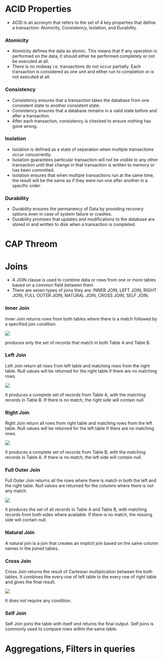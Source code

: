 # ACID Properties
* ACID is an acronym that refers to the set of 4 key properties that define a transaction: Atomicity, Consistency, Isolation, and Durability.
### Atomicity
* Atomicity defines the data as atomic. This means that if any operation is performed on the data, it should either be performed completely or not be executed at all.
* There is no midway i.e. transactions do not occur partially. Each transaction is considered as one unit and either run to completion or is not executed at all.
### Consistency
* Consistency ensures that a transaction takes the database from one consistent state to another consistent state.
* Consistency ensures that a database remains in a valid state before and after a transaction.
* After each transaction, consistency is checked to ensure nothing has gone wrong.
### Isolation
* Isolation is defined as a state of separation when multiple transactions occur concurrently.
* Isolation guarantees particular transaction will not be visible to any other transaction until that change in that transaction is written to memory or has been committed. 
* Isolation ensures that when multiple transactions run at the same time, the result will be the same as if they were run one after another in a specific order.
### Durability
* Durability ensures the permanency of Data by providing recovery options even in case of system failure or crashes.
* Durability promises that updates and modifications to the database are stored in and written to disk when a transaction is completed.

# CAP Threom
# Joins
* A JOIN clause is used to combine data or rows from one or more tables based on a common field between them
* There are seven types of joins they are: INNER JOIN, LEFT JOIN, RIGHT JOIN, FULL OUTER JOIN, NATURAL JOIN, CROSS JOIN, SELF JOIN.
### Inner Join
Inner Join returns rows from both tables where there is a match followed by a specified join condition.

![](https://tembo.io/_astro/inner-join.B4pP8qsy_Z2q4xDc.webp)

produces only the set of records that match in both Table A and Table B.

### Left Join
Left Join return all rows from left table and matching rows from the right table. Null values will be returned for the right table if there are no matching rows.

![](https://tembo.io/_astro/left-join.COVU_UQS_Ze8XHF.webp)

It produces a complete set of records from Table A, with the matching records in Table B. If there is no match, the right side will contain null.

### Right Join
Right Join return all rows from right table and matching rows from the left table. Null values will be returned for the left table if there are no matching rows.

![](https://tembo.io/_astro/right-join.BzEzv8my_Z1GAL3O.webp)

It produces a complete set of records from Table B, with the matching records in Table A. If there is no match, the left side will contain null.

### Full Outer Join

Full Outer Join returns all the rows where there is match in both the left and the right table. Null values are returned for the columns where there is not any match.

![](https://tembo.io/_astro/full-outer-join.Cm9Or3zm_gUPIz.webp)

It produces the set of all records in Table A and Table B, with matching records from both sides where available. If there is no match, the missing side will contain null.

### Natural Join

A natural join is a join that creates an implicit join based on the same column names in the joined tables.

### Cross Join

Cross Join returns the result of Cartesian multiplication between the both tables. It combines the every row of left table to the every row of right table and gives the final result.

![](https://tembo.io/_astro/cross-join.q4blTKZt_zMgh4.webp)

It does not require any condition.
### Self Join
Self Join joins the table with itself and returns the final output. Self joins is commonly used to compare rows within the same table.

# Aggregations, Filters in queries



